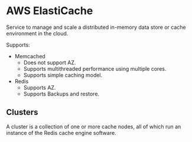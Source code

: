 # AWS ElastiCache

Service to manage and scale a distributed in-memory data store or cache environment in the cloud.

Supports:
- Memcached
    - Does not support AZ.
    - Supports multithreaded performance using multiple cores.
    - Supports simple caching model.
- Redis
    - Supports AZ.
    - Supports Backups and restore.

## Clusters

A cluster is a collection of one or more cache nodes, all of which run an instance of the Redis cache engine software.